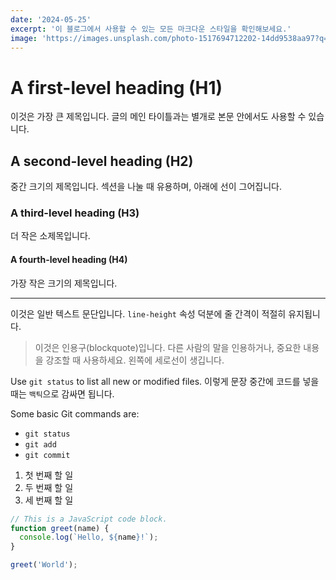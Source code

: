 ```yaml
---
date: '2024-05-25'
excerpt: '이 블로그에서 사용할 수 있는 모든 마크다운 스타일을 확인해보세요.'
image: 'https://images.unsplash.com/photo-1517694712202-14dd9538aa97?q=80&w=1470'
---
```


# A first-level heading (H1)
이것은 가장 큰 제목입니다. 글의 메인 타이틀과는 별개로 본문 안에서도 사용할 수 있습니다.

## A second-level heading (H2)
중간 크기의 제목입니다. 섹션을 나눌 때 유용하며, 아래에 선이 그어집니다.

### A third-level heading (H3)
더 작은 소제목입니다.

#### A fourth-level heading (H4)
가장 작은 크기의 제목입니다.

---

이것은 일반 텍스트 문단입니다. `line-height` 속성 덕분에 줄 간격이 적절히 유지됩니다.

> 이것은 인용구(blockquote)입니다. 다른 사람의 말을 인용하거나, 중요한 내용을 강조할 때 사용하세요. 왼쪽에 세로선이 생깁니다.

Use `git status` to list all new or modified files. 이렇게 문장 중간에 코드를 넣을 때는 `백틱`으로 감싸면 됩니다.

Some basic Git commands are:
- `git status`
- `git add`
- `git commit`

1. 첫 번째 할 일
2. 두 번째 할 일
3. 세 번째 할 일

```javascript
// This is a JavaScript code block.
function greet(name) {
  console.log(`Hello, ${name}!`);
}

greet('World');
